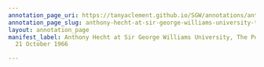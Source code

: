 ```yaml
---
annotation_page_uri: https://tanyaclement.github.io/SGW/annotations/anthony-hecht-at-sir-george-williams-university-the-poetry-series-21-october-1966-canvas-1-end.json
annotation_page_slug: anthony-hecht-at-sir-george-williams-university-the-poetry-series-21-october-1966-canvas-1-end
layout: annotation_page
manifest_label: Anthony Hecht at Sir George Williams University, The Poetry Series,
  21 October 1966

---
```

